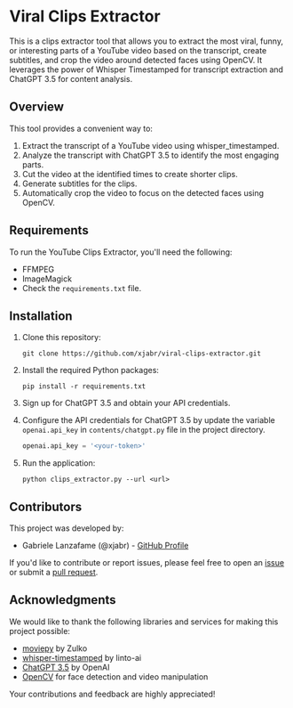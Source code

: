 # Viral Clips Extractor

This is a clips extractor tool that allows you to extract the most viral, funny, or interesting parts of a YouTube video based on the transcript, create subtitles, and crop the video around detected faces using OpenCV. It leverages the power of Whisper Timestamped for transcript extraction and ChatGPT 3.5 for content analysis.

## Overview

This tool provides a convenient way to:

1. Extract the transcript of a YouTube video using whisper_timestamped.
2. Analyze the transcript with ChatGPT 3.5 to identify the most engaging parts.
3. Cut the video at the identified times to create shorter clips.
4. Generate subtitles for the clips.
5. Automatically crop the video to focus on the detected faces using OpenCV.

## Requirements

To run the YouTube Clips Extractor, you'll need the following:
- FFMPEG
- ImageMagick
- Check the `requirements.txt` file.

## Installation

1. Clone this repository:

   ```shell
   git clone https://github.com/xjabr/viral-clips-extractor.git
   ```

2. Install the required Python packages:

   ```shell
   pip install -r requirements.txt
   ```

3. Sign up for ChatGPT 3.5 and obtain your API credentials.

4. Configure the API credentials for ChatGPT 3.5 by update the variable `openai.api_key` in `contents/chatgpt.py` file in the project directory.

   ```python
   openai.api_key = '<your-token>'
   ```

5. Run the application:

   ```shell
   python clips_extractor.py --url <url>
   ```

## Contributors

This project was developed by:

- Gabriele Lanzafame (@xjabr) - [GitHub Profile](https://github.com/xjabr)

If you'd like to contribute or report issues, please feel free to open an [issue](https://github.com/xjabr/viral-clips-extractor/issues) or submit a [pull request](https://github.com/xjabr/viral-clips-extractor/pulls).

## Acknowledgments

We would like to thank the following libraries and services for making this project possible:

- [moviepy](https://github.com/Zulko/moviepy) by Zulko
- [whisper-timestamped](https://github.com/linto-ai/whisper-timestamped) by linto-ai
- [ChatGPT 3.5](https://beta.openai.com/signup/) by OpenAI
- [OpenCV](https://opencv.org/) for face detection and video manipulation

Your contributions and feedback are highly appreciated!